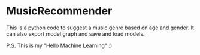 # MusicRecommender

This is a python code to suggest a music genre based on age and gender.
It can also export model graph and save and load models.

P.S. This is my "Hello Machine Learning" :)
